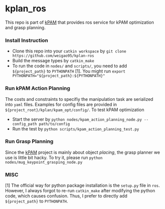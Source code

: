 # kplan_ros

This repo is part of [kPAM](https://github.com/weigao95/kPAM) that provides ros service for kPAM optimization and grasp planning.

### Install Instruction

- Clone this repo into your `catkin workspace` by `git clone https://github.com/weigao95/kplan-ros`
- Build the message types by `catkin_make`
- To run the code in `nodes/` and `scripts/`, you need to add `${project_path}` to `PYTHONPATH` [1]. You might run `export PYTHONPATH="${project_path}:${PYTHONPATH}"`

### Run kPAM Action Planning

The costs and constraints to specifiy the manipulation task are serialized into `yaml` files. Examples for config files are provided in `${project_root}/kplan/kpam_opt/config/`. To test kPAM optimization

- Start the server by `python nodes/kpam_action_planning_node.py --config_path path/to/config`
- Run the test by `python scripts/kpam_action_planning_test.py` 

### Run Grasp Planning

Since the [kPAM](https://github.com/weigao95/kPAM)  project is mainly about object *placing*, the grasp planner we use is little bit hacky. To try it, please run `python nodes/mug_keypoint_grasping_node.py`

### MISC

[1] The official way for python package installation is the `setup.py` file in `ros`. However, I always forgot to re-run `catkin_make` after modifying the python code, which causes confusion. Thus, I prefer to directly add `${project_path}` to `PYTHONPATH`.
